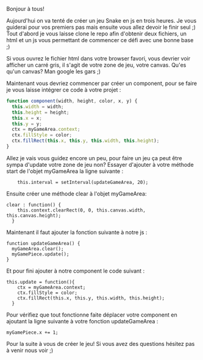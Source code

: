 Bonjour à tous!

Aujourd'hui on va tenté de créer un jeu Snake en js en trois heures.
Je vous guiderai pour vos premiers pas mais ensuite vous allez devoir le finir seul ;)
Tout d'abord je vous laisse clone le repo afin d'obtenir deux fichiers, un html et un js vous permettant de commencer ce défi avec une bonne base ;)

Si vous ouvrez le fichier html dans votre browser favori, vous devrier voir afficher un carré gris, il s'agit de votre zone de jeu, votre canvas.
Qu'es qu'un canvas? Man google les gars ;)

Maintenant vous devriez commencer par créer un component, pour se faire je vous laisse intégrer ce code à votre projet :
```js 
function component(width, height, color, x, y) {
  this.width = width;
  this.height = height;
  this.x = x;
  this.y = y;
  ctx = myGameArea.context;
  ctx.fillStyle = color;
  ctx.fillRect(this.x, this.y, this.width, this.height);
}
```
Allez je vais vous guidez encore un peu, pour faire un jeu ça peut être sympa d'update votre zone de jeu non?
Essayer d'ajouter à votre méthode start de l'objet myGameArea la ligne suivante :
```
    this.interval = setInterval(updateGameArea, 20);
```

Ensuite créer une méthode clear à l'objet myGameArea:
```
clear : function() {
    this.context.clearRect(0, 0, this.canvas.width, this.canvas.height);
  }
```

Maintenant il faut ajouter la fonction suivante à notre js : 
```
function updateGameArea() {
  myGameArea.clear();
  myGamePiece.update();
}
```

Et pour fini ajouter à notre component le code suivant :
```
this.update = function(){
    ctx = myGameArea.context;
    ctx.fillStyle = color;
    ctx.fillRect(this.x, this.y, this.width, this.height);
  }
```

Pour vérifiez que tout fonctionne faite déplacer votre component en ajoutant la ligne suivante à votre fonction updateGameArea : 
```
myGamePiece.x += 1;
```

Pour la suite à vous de créer le jeu! 
Si vous avez des questions hésitez pas à venir nous voir ;)
